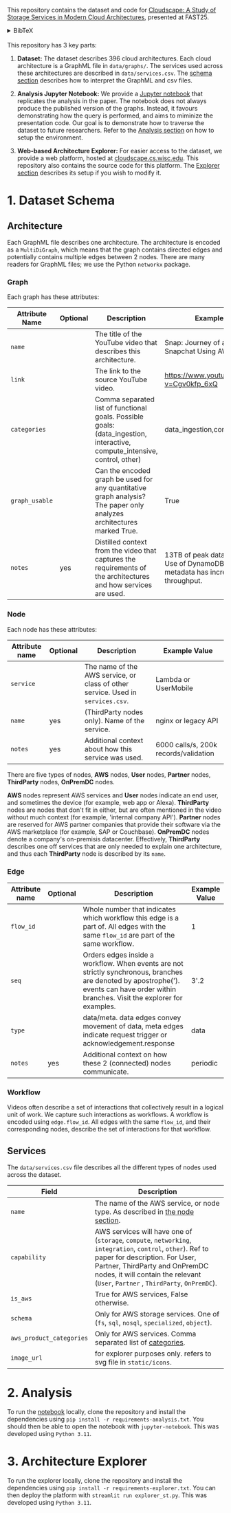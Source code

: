 This repository contains the dataset and code for [Cloudscape: A Study of Storage Services in Modern Cloud Architectures](https://www.usenix.org/conference/fast25/presentation/satija), presented at FAST25.

<details>
<summary>BibTeX</summary>

```
@inproceedings {cloudscape-fast25,
author = {Sambhav Satija and Chenhao Ye and Ranjitha Kosgi and Aditya Jain and Romit Kankaria and Yiwei Chen and Andrea C. Arpaci-Dusseau and Remzi H. Arpaci-Dusseau and Kiran Srinivasan},
title = {Cloudscape: A Study of Storage Services in Modern Cloud Architectures},
booktitle = {23rd USENIX Conference on File and Storage Technologies (FAST 25)},
year = {2025},
address = {Santa Clara, CA},
url = {https://www.usenix.org/conference/fast25/presentation/satija},
publisher = {USENIX Association},
month = feb
}
```
</details>

<br />
This repository has 3 key parts:

1. **Dataset:** The dataset describes 396 cloud architectures. Each cloud architecture is a GraphML file in `data/graphs/`. The services used across these architectures are described in `data/services.csv`. The [schema section](#1-dataset-schema) describes how to interpret the GraphML and csv files.

1. **Analysis Jupyter Notebook:** We provide a [Jupyter notebook](Analysis.ipynb) that replicates the analysis in the paper. The notebook does not always produce the published version of the graphs. Instead, it favours demonstrating how the query is performed, and aims to miminize the presentation code. Our goal is to demonstrate how to traverse the dataset to future researchers. Refer to the [Analysis section](#2-analysis) on how to setup the environment.

1. **Web-based Architecture Explorer:** For easier access to the dataset, we provide a web platform, hosted at [cloudscape.cs.wisc.edu](https://cloudscape.cs.wisc.edu). This repository also contains the source code for this platform. The [Explorer section](#3-architecture-explorer) describes its setup if you wish to modify it.

# 1. Dataset Schema
## Architecture
Each GraphML file describes one architecture. The architecture is encoded as a `MultiDiGraph`, which means that the graph contains directed edges and potentially contains multiple edges between 2 nodes. There are many readers for GraphML files; we use the Python `networkx` package.
### Graph
Each graph has these attributes:

| Attribute Name | Optional | Description                                                                                                              | Example Value                                                                              |
|----------------|----------|--------------------------------------------------------------------------------------------------------------------------|--------------------------------------------------------------------------------------------|
| `name`           |          | The title of the YouTube video that describes this architecture.                                                         | Snap: Journey of a Snap on Snapchat Using AWS                                              |
| `link`           |          | The link to the source YouTube video.                                                                                    | https://www.youtube.com/watch?v=Cgv0kfp_6xQ                                                |
| `categories`     |          | Comma separated list of functional goals. Possible goals:(data_ingestion, interactive, compute_intensive, control, other)| data_ingestion,compute_intesive                                                            |
| `graph_usable`   |          | Can the encoded graph be used for any quantitative graph analysis? The paper only analyzes architectures marked True.                        | True                                                                                       |
| `notes`          | yes      | Distilled context from the video that captures the requirements of the architectures and how services are used.                                                    | 13TB of peak data to S3 daily. Use of DynamoDB to store metadata has increased throughput. |

### Node
Each node has these attributes:

| Attribute name | Optional | Description                                                                     | Example Value                         |
|----------------|----------|---------------------------------------------------------------------------------|---------------------------------------|
| `service`      |          | The name of the AWS service, or class of other service. Used in `services.csv`. | Lambda or UserMobile                  |
| `name`         | yes      | (ThirdParty nodes only). Name of the service.                                   | nginx or legacy API                   |
| `notes`        | yes      | Additional context about how this service was used.                             | 6000 calls/s, 200k records/validation |

There are five types of nodes,
**AWS** nodes,
**User** nodes,
**Partner** nodes,
**ThirdParty** nodes,
**OnPremDC** nodes.

**AWS** nodes represent AWS services and **User** nodes indicate an end user, and sometimes the device (for example, web app or Alexa). **ThirdParty** nodes are
nodes that don't fit in either, but are often mentioned in the video without much context (for example, 'internal company API'). **Partner** nodes are reserved for AWS partner companies that provide their software via the AWS marketplace (for example, SAP or Couchbase). **OnPremDC** nodes denote a company's on-premisis datacenter. Effectively, **ThirdParty** describes one off services that are only needed to explain one architecture, and thus each **ThirdParty** node is described by its `name`.

### Edge
| Attribute name | Optional | Description                                                                                                                                                  | Example Value |
|----------------|----------|--------------------------------------------------------------------------------------------------------------------------------------------------------------|---------------|
| `flow_id`        |          | Whole number that indicates which workflow this edge is a part of. All edges with the same `flow_id` are part of the same workflow.                               | 1             |
| `seq`            |          | Orders edges inside a workflow. When events are not strictly synchronous, branches are denoted by apostrophe('). events can have order within branches. Visit the explorer for examples. | 3'.2          |
| `type`           |          | data/meta. data edges convey movement of data, meta edges indicate request trigger or acknowledgement.response                                               | data          |
| `notes`          | yes      | Additional context on how these 2 (connected) nodes communicate.                                                                                             | periodic      |

### Workflow
Videos often describe a set of interactions that collectively result in a logical unit of work. We capture such interactions as workflows. A workflow is encoded using `edge.flow_id`. All edges with the same `flow_id`, and their corresponding nodes, describe the set of interactions for that workflow.

## Services
The `data/services.csv` file describes all the different types of nodes used across the dataset.

| Field                  | Description                                                                                                                                                                                                                                                         |
|------------------------|---------------------------------------------------------------------------------------------------------------------------------------------------------------------------------------------------------------------------------------------------------------------|
| `name`                 | The name of the AWS service, or node type. As described in [the node section](#node).                                                                                                                                                                               |
| `capability`           | AWS services will have one of (`storage`, `compute`, `networking`, `integration`, `control`, `other`). Ref to paper for description. For User, Partner, ThirdParty and OnPremDC nodes, it will contain the relevant (`User`, `Partner` , `ThirdParty`, `OnPremDC`). |
| `is_aws`               | True for AWS services, False otherwise.                                                                                                                                                                                                                             |
| `schema`               | Only for AWS storage services. One of (`fs`, `sql`, `nosql`, `specialized`, `object`).                                                                                                                                                                                  |
|`aws_product_categories`| Only for AWS services. Comma separated list of [categories](https://docs.aws.amazon.com/whitepapers/latest/aws-overview/amazon-web-services-cloud-platform.html).                                                                                                   |
| `image_url`            | for explorer purposes only. refers to svg file in `static/icons`.                                                                                                                                                                                                   |


# 2. Analysis
To run the [notebook](Analysis.ipynb) locally, clone the repository and install the dependencies using `pip install -r requirements-analysis.txt`. You should then be able to open the notebook with `jupyter-notebook`. This was developed using `Python 3.11`.


# 3. Architecture Explorer
To run the explorer locally, clone the repository and install the dependencies using `pip install -r requirements-explorer.txt`. You can then deploy the platform with `streamlit run explorer_st.py`. This was developed using `Python 3.11`.
